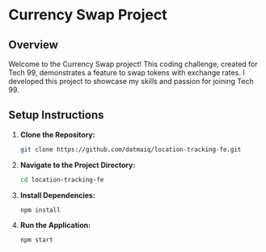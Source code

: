 # Currency Swap Project

## Overview

Welcome to the Currency Swap project! This coding challenge, created for Tech 99, demonstrates a feature to swap tokens with exchange rates. I developed this project to showcase my skills and passion for joining Tech 99.

## Setup Instructions

1. **Clone the Repository:**

   ```bash
   git clone https://github.com/datmaiq/location-tracking-fe.git
   ```

2. **Navigate to the Project Directory:**

   ```bash
   cd location-tracking-fe
   ```

3. **Install Dependencies:**

   ```bash
   npm install
   ```

4. **Run the Application:**
   ```bash
   npm start
   ```
